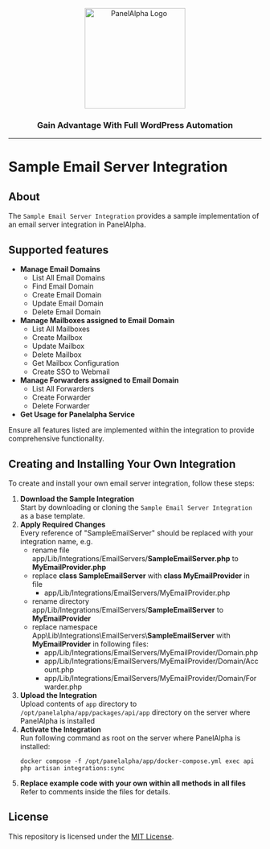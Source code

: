 <p align="center">
  <img src="https://www.inbs.software/assets/img/logo-pa.svg" alt="PanelAlpha Logo" width="200">
</p>

<h3 align="center">Gain Advantage With Full WordPress Automation</h3>

---

# Sample Email Server Integration

## About

The `Sample Email Server Integration` provides a sample implementation of an email server integration in PanelAlpha.

## Supported features

- **Manage Email Domains**
    - List All Email Domains
    - Find Email Domain
    - Create Email Domain
    - Update Email Domain
    - Delete Email Domain
- **Manage Mailboxes assigned to Email Domain**
    - List All Mailboxes
    - Create Mailbox
    - Update Mailbox
    - Delete Mailbox
    - Get Mailbox Configuration
    - Create SSO to Webmail
- **Manage Forwarders assigned to Email Domain**
    - List All Forwarders
    - Create Forwarder
    - Delete Forwarder
- **Get Usage for Panelalpha Service**

Ensure all features listed are implemented within the integration to provide comprehensive functionality.

## Creating and Installing Your Own Integration

To create and install your own email server integration, follow these steps:

1. **Download the Sample Integration**  
    Start by downloading or cloning the `Sample Email Server Integration` as a base template.
2. **Apply Required Changes**  
    Every reference of "SampleEmailServer" should be replaced with your integration name, e.g.
    - rename file app/Lib/Integrations/EmailServers/**SampleEmailServer.php** to **MyEmailProvider.php**
    - replace **class SampleEmailServer** with **class MyEmailProvider** in file
      * app/Lib/Integrations/EmailServers/MyEmailProvider.php
    - rename directory app/Lib/Integrations/EmailServers/**SampleEmailServer** to **MyEmailProvider**
    - replace namespace App\Lib\Integrations\EmailServers\\**SampleEmailServer** with **MyEmailProvider** in following files:
      * app/Lib/Integrations/EmailServers/MyEmailProvider/Domain.php
      * app/Lib/Integrations/EmailServers/MyEmailProvider/Domain/Account.php
      * app/Lib/Integrations/EmailServers/MyEmailProvider/Domain/Forwarder.php
3. **Upload the Integration**  
    Upload contents of `app` directory to `/opt/panelalpha/app/packages/api/app` directory on the server where PanelAlpha is installed
4. **Activate the Integration**  
    Run following command as root on the server where PanelAlpha is installed:
      ```
      docker compose -f /opt/panelalpha/app/docker-compose.yml exec api php artisan integrations:sync
      ```
5. **Replace example code with your own within all methods in all files**  
    Refer to comments inside the files for details.

## License

This repository is licensed under
the [MIT License](https://github.com/panelalpha/sample-email-provisioning-module/blob/main/LICENSE).